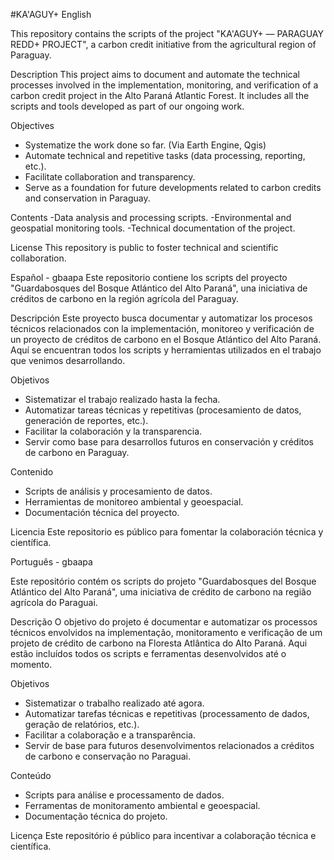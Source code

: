 #KA'AGUY+
English

This repository contains the scripts of the project "KA'AGUY+ — PARAGUAY REDD+ PROJECT", a carbon credit initiative from the agricultural region of Paraguay.

Description
This project aims to document and automate the technical processes involved in the implementation, monitoring, and verification of a carbon credit project in the Alto Paraná Atlantic Forest. It includes all the scripts and tools developed as part of our ongoing work.

Objectives
- Systematize the work done so far. (Via Earth Engine, Qgis)
- Automate technical and repetitive tasks (data processing, reporting, etc.).
- Facilitate collaboration and transparency.
- Serve as a foundation for future developments related to carbon credits and conservation in Paraguay.

Contents
-Data analysis and processing scripts.
-Environmental and geospatial monitoring tools.
-Technical documentation of the project.

License
This repository is public to foster technical and scientific collaboration. 

Español - gbaapa
Este repositorio contiene los scripts del proyecto "Guardabosques del Bosque Atlántico del Alto Paraná", una iniciativa de créditos de carbono en la región agrícola del Paraguay.

Descripción
Este proyecto busca documentar y automatizar los procesos técnicos relacionados con la implementación, monitoreo y verificación de un proyecto de créditos de carbono en el Bosque Atlántico del Alto Paraná. Aquí se encuentran todos los scripts y herramientas utilizados en el trabajo que venimos desarrollando.

Objetivos
- Sistematizar el trabajo realizado hasta la fecha.
- Automatizar tareas técnicas y repetitivas (procesamiento de datos, generación de reportes, etc.).
- Facilitar la colaboración y la transparencia.
- Servir como base para desarrollos futuros en conservación y créditos de carbono en Paraguay.

Contenido
- Scripts de análisis y procesamiento de datos.
- Herramientas de monitoreo ambiental y geoespacial.
- Documentación técnica del proyecto.

Licencia
Este repositorio es público para fomentar la colaboración técnica y científica.

Português - gbaapa

Este repositório contém os scripts do projeto "Guardabosques del Bosque Atlántico del Alto Paraná", uma iniciativa de crédito de carbono na região agrícola do Paraguai.

Descrição
O objetivo do projeto é documentar e automatizar os processos técnicos envolvidos na implementação, monitoramento e verificação de um projeto de crédito de carbono na Floresta Atlântica do Alto Paraná. Aqui estão incluídos todos os scripts e ferramentas desenvolvidos até o momento.

Objetivos
- Sistematizar o trabalho realizado até agora.
- Automatizar tarefas técnicas e repetitivas (processamento de dados, geração de relatórios, etc.).
- Facilitar a colaboração e a transparência.
- Servir de base para futuros desenvolvimentos relacionados a créditos de carbono e conservação no Paraguai.

Conteúdo
- Scripts para análise e processamento de dados.
- Ferramentas de monitoramento ambiental e geoespacial.
- Documentação técnica do projeto.

Licença
Este repositório é público para incentivar a colaboração técnica e científica.
